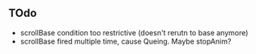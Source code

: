 


## TOdo

 - scrollBase condition too restrictive (doesn't rerutn to base anymore)
 - scrollBase fired multiple time, cause Queing. Maybe stopAnim?